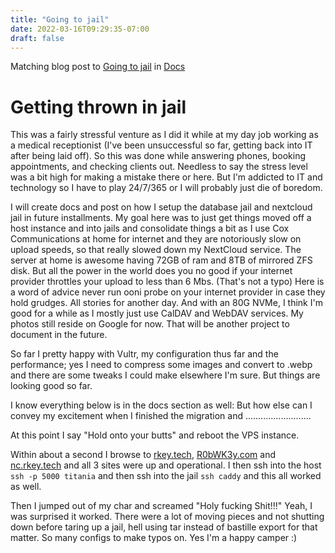 ```yaml
---
title: "Going to jail"
date: 2022-03-16T09:29:35-07:00
draft: false
---
```

Matching blog post to [Going to jail](/docs/vps_migration/going2jail) in [Docs](/docs/)

# Getting thrown in jail

This was a fairly stressful venture as I did it while at my day job working as a medical receptionist (I've been unsuccessful so far, getting back into IT after being laid off). So this was done while answering phones, booking appointments, and checking clients out. Needless to say the stress level was a bit high for making a mistake there or here. But I'm addicted to IT and technology so I have to play 24/7/365 or I will probably just die of boredom.

I will create docs and post on how I setup the database jail and nextcloud jail in future installments. My goal here was to just get things moved off a host instance and into jails and consolidate things a bit as I use Cox Communications at home for internet and they are notoriously slow on upload speeds, so that really slowed down my NextCloud service. The server at home is awesome having 72GB of ram and 8TB of mirrored ZFS disk. But all the power in the world does you no good if your internet provider throttles your upload to less than 6 Mbs. (That's not a typo) Here is a word of advice never run ooni probe on your internet provider in case they hold grudges. All stories for another day. And with an 80G NVMe, I think I'm good for a while as I mostly just use CalDAV and WebDAV services.  My photos still reside on Google for now. That will be another project to document in the future.

So far I pretty happy with Vultr, my configuration thus far and the performance; yes I need to compress some images and convert to .webp and there are some tweaks I could make elsewhere I'm sure. But things are looking good so far.

I know everything below is in the docs section as well: But how else can I convey my excitement when I finished the migration and ..........................

 At this point I say "Hold onto your butts" and reboot the VPS instance.

 Within about a second I browse to <a href="https://rkey.tech/" target="_blank">rkey.tech</a>, <a href="https://r0bwk3y.com/" target="_blank">R0bWK3y.com</a> and <a href="https://nc.rkey.tech/" target="_blank">nc.rkey.tech</a> and all 3 sites were up and operational. I then ssh into the host ```ssh -p 5000 titania``` and then ssh into the jail ```ssh caddy``` and this all worked as well.

 Then I jumped out of my char and screamed "Holy fucking Shit!!!" Yeah, I was surprised it worked.  There were a lot of moving pieces and not shutting down before taring up a jail, hell using tar instead of bastille export for that matter. So many configs to make typos on. Yes I'm a happy camper :)
